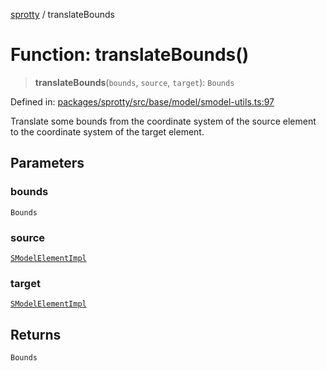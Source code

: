 
[sprotty](../globals) / translateBounds

# Function: translateBounds()

> **translateBounds**(`bounds`, `source`, `target`): `Bounds`

Defined in: [packages/sprotty/src/base/model/smodel-utils.ts:97](https://github.com/eclipse-sprotty/sprotty/blob/f9b2433481cc27a1ac0c92d525a92039ae7f6c76/packages/sprotty/src/base/model/smodel-utils.ts#L97)

Translate some bounds from the coordinate system of the source element to the coordinate system
of the target element.

## Parameters

### bounds

`Bounds`

### source

[`SModelElementImpl`](../Class.SModelElementImpl)

### target

[`SModelElementImpl`](../Class.SModelElementImpl)

## Returns

`Bounds`
